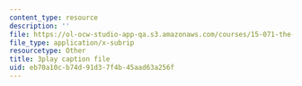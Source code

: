 ```yaml
---
content_type: resource
description: ''
file: https://ol-ocw-studio-app-qa.s3.amazonaws.com/courses/15-071-the-analytics-edge-spring-2017/eb70a10cb74d91d37f4b45aad63a256f_zasCvIWLyRA.srt
file_type: application/x-subrip
resourcetype: Other
title: 3play caption file
uid: eb70a10c-b74d-91d3-7f4b-45aad63a256f
---
```

